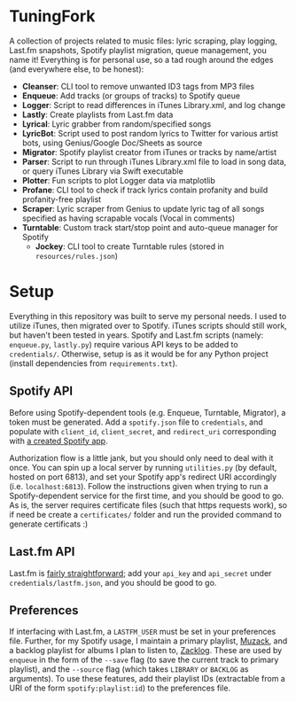 # TuningFork

A collection of projects related to music files: lyric scraping, play logging, Last.fm snapshots, Spotify playlist migration, queue management, you name it! Everything is for personal use, so a tad rough around the edges (and everywhere else, to be honest):

- **Cleanser**: CLI tool to remove unwanted ID3 tags from MP3 files
- **Enqueue**: Add tracks (or groups of tracks) to Spotify queue
- **Logger**: Script to read differences in iTunes Library.xml, and log change
- **Lastly**: Create playlists from Last.fm data
- **Lyrical**: Lyric grabber from random/specified songs
- **LyricBot**: Script used to post random lyrics to Twitter for various artist bots, using Genius/Google Doc/Sheets as source
- **Migrator**: Spotify playlist creator from iTunes or tracks by name/artist
- **Parser**: Script to run through iTunes Library.xml file to load in song data, or query iTunes Library via Swift executable
- **Plotter**: Fun scripts to plot Logger data via matplotlib
- **Profane**: CLI tool to check if track lyrics contain profanity and build profanity-free playlist
- **Scraper**: Lyric scraper from Genius to update lyric tag of all songs specified as having scrapable vocals (Vocal in comments)
- **Turntable**: Custom track start/stop point and auto-queue manager for Spotify
    - **Jockey**: CLI tool to create Turntable rules (stored in `resources/rules.json`)

# Setup

Everything in this repository was built to serve my personal needs. I used to utilize iTunes, then migrated over to Spotify. iTunes scripts should still work, but haven't been tested in years. Spotify and Last.fm scripts (namely: `enqueue.py`, `lastly.py`) require various API keys to be added to `credentials/`. Otherwise, setup is as it would be for any Python project (install dependencies from `requirements.txt`).

## Spotify API

Before using Spotify-dependent tools (e.g. Enqueue, Turntable, Migrator), a token must be generated. Add a `spotify.json` file to `credentials`, and populate with `client_id`, `client_secret`, and `redirect_uri` corresponding with [a created Spotify app](https://developer.spotify.com/dashboard/). 

Authorization flow is a little jank, but you should only need to deal with it once. You can spin up a local server by running `utilities.py` (by default, hosted on port 6813), and set your Spotify app's redirect URI accordingly (i.e. `localhost:6813`). Follow the instructions given when trying to run a Spotify-dependent service for the first time, and you should be good to go. As is, the server requires certificate files (such that https requests work), so if need be create a `certificates/` folder and run the provided command to generate certificats :)

## Last.fm API

Last.fm is [fairly straightforward](https://www.last.fm/api/account/create); add your `api_key` and `api_secret` under `credentials/lastfm.json`, and you should be good to go.

## Preferences

If interfacing with Last.fm, a `LASTFM_USER` must be set in your preferences file. Further, for my Spotify usage, I maintain a primary playlist, [Muzack](https://open.spotify.com/playlist/2bQJC2lUa4pXkAt2qQejlx?si=d8f644fb726249ba), and a backlog playlist for albums I plan to listen to, [Zacklog](https://open.spotify.com/playlist/79mpaUsn0LPGUyCkBRnSgZ?si=7d8c16c7b73045d4). These are used by `enqueue` in the form of the `--save` flag (to save the current track to primary playlist), and the `--source` flag (which takes `LIBRARY` or `BACKLOG` as arguments). To use these features, add their playlist IDs (extractable from a URI of the form `spotify:playlist:id`) to the preferences file.
